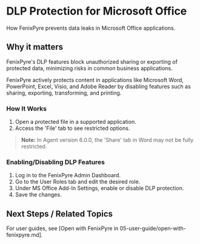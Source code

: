 # DLP Protection for Microsoft Office

How FenixPyre prevents data leaks in Microsoft Office applications.


## Why it matters
FenixPyre's DLP features block unauthorized sharing or exporting of protected data, minimizing risks in common business applications.

FenixPyre actively protects content in applications like Microsoft Word, PowerPoint, Excel, Visio, and Adobe Reader by disabling features such as sharing, exporting, transforming, and printing.

### How It Works
1. Open a protected file in a supported application.
2. Access the 'File' tab to see restricted options.

<!-- IMG:     ./media/07-features/dlp-protection/file-tab-screenshot.png | Alt: Restricted options in Microsoft Office -->

> **Note:** In Agent version 6.0.0, the 'Share' tab in Word may not be fully restricted.

### Enabling/Disabling DLP Features
1. Log in to the FenixPyre Admin Dashboard.
2. Go to the User Roles tab and edit the desired role.
3. Under MS Office Add-In Settings, enable or disable DLP protection.
4. Save the changes.

## Next Steps / Related Topics  
For user guides, see [Open with FenixPyre in 05-user-guide/open-with-fenixpyre.md].
